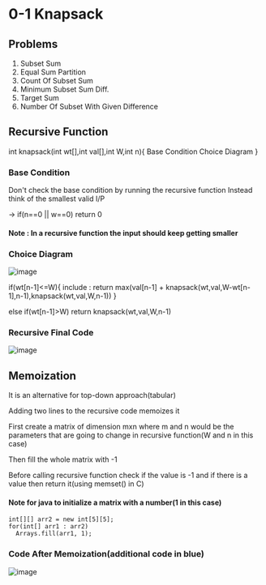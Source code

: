 # 0-1 Knapsack

## Problems
1) Subset Sum
2) Equal Sum Partition
3) Count Of Subset Sum
4) Minimum Subset Sum Diff.
5) Target Sum
6) Number Of Subset With Given Difference

## Recursive Function
int knapsack(int wt[],int val[],int W,int n){
    Base Condition
    Choice Diagram
}

### Base Condition
Don't check the base condition by running the recursive function
Instead think of the smallest valid I/P

-> if(n==0 || w==0)
    return 0
   
#### Note : In a recursive function the input should keep getting smaller


### Choice Diagram

![image](https://user-images.githubusercontent.com/44740658/109932478-41087280-7cf0-11eb-997d-53b53a5660de.png)


if(wt[n-1]<=W){
    include : return max(val[n-1] +  knapsack(wt,val,W-wt[n-1],n-1),knapsack(wt,val,W,n-1))
} 

else if(wt[n-1]>W)
    return knapsack(wt,val,W,n-1)

### Recursive Final Code
![image](https://user-images.githubusercontent.com/44740658/109932980-eae7ff00-7cf0-11eb-99b7-f7e74203de68.png)

## Memoization

It is an alternative for top-down approach(tabular)

Adding two lines to the recursive code memoizes it

First create a matrix of dimension mxn where m and n would be the parameters that are going to change in recursive function(W and n in this case)

Then fill the whole matrix with -1

Before calling recursive function check if the value is -1 and if there is a value then return it(using memset() in C)

#### Note for java to initialize a matrix with a number(1 in this case) 

```
int[][] arr2 = new int[5][5];  
for(int[] arr1 : arr2) 
  Arrays.fill(arr1, 1);
```

### Code After Memoization(additional code in blue)

![image](https://user-images.githubusercontent.com/44740658/109938148-b591e000-7cf5-11eb-8e10-f7a754e97fdc.png)
